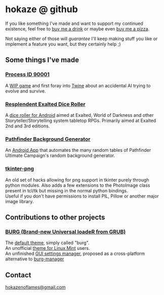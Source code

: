 # hokaze @ github  
  
If you like something I've made and want to support my continued existence, feel free to [buy me a drink](https://www.paypal.me/hokaze/1) or maybe even [buy me a pizza](https://www.paypal.me/hokaze/5).  
  
Not saying either of those will _guarantee_ I'll keep making stuff you like or implement a feature you want, but they certainly help ;)  
    
    
## Some things I've made  
  
### [Process ID 90001](https://github.com/hokaze/Process-ID-9001)  
A [WIP game](https://hokaze.itch.io/process-id-9001) and first foray into [Twine](https://twinery.org/) about an accidental AI trying to evolve and survive.  
  
### [Resplendent Exalted Dice Roller](https://github.com/hokaze/Resplendent-Exalted-Dice-Roller)  
A [dice roller for Android](https://play.google.com/store/apps/details?id=com.hokaze.exaltedroller) aimed at Exalted, World of Darkness and other Storyteller/Storytelling system tabletop RPGs. Primarily aimed at Exalted 2nd and 3rd editions.  
  
### [Pathfinder Background Generator](https://github.com/hokaze/Pathfinder-Background-Generator)  
An [Android App](https://play.google.com/store/apps/details?id=com.hokaze.pathfinderbackgroundgenerator) that automates the many random tables of Pathfinder Ultimate Campaign's random background generator.  
  
### [tkinter-png](https://github.com/hokaze/tkinter-png)  
An old set of hacks allowing for png support in tkinter purely through python modules. Also adds a few extensions to the PhotoImage class present in tcl/tk but missing in the normal python bindings.  
Useful if you don't have permissions to install PIL, Pillow or another major image library.  
  
  
  
## Contributions to other projects

### [BURG (Brand-new Universal loadeR from GRUB)](https://code.google.com/archive/p/burg/)  
The [default theme](https://storage.googleapis.com/google-code-archive-downloads/v2/code.google.com/burg/burg-theme-20100623.zip), simply called "burg".  
An unofficial [theme for Linux Mint](https://www.gnome-look.org/p/1112432/) users.  
An unfinished [GUI settings manager](https://github.com/hokaze/burg-manager-tk), proposed as a cross-platform alternative to [burg-manager](https://sourceforge.net/projects/burg-manager/)  
  
  
  
## Contact  
<hokazenoflames@gmail.com>
